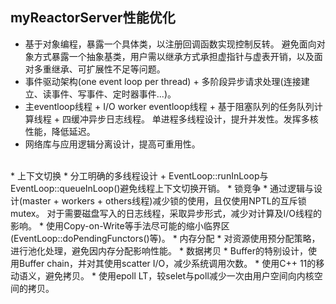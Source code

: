 ## myReactorServer性能优化
* 基于对象编程，暴露一个具体类，以注册回调函数实现控制反转。
避免面向对象方式暴露一个抽象基类，用户需以继承方式承担虚指针与虚表开销，以及面对多重继承、可扩展性不足等问题。
* 事件驱动架构(one event loop per thread) + 多阶段异步请求处理(连接建立、读事件、写事件、定时器事件...)。
* 主eventloop线程 + I/O worker eventloop线程 + 基于阻塞队列的任务队列计算线程 + 四缓冲异步日志线程。
单进程多线程设计，提升并发性。发挥多核性能，降低延迟。
* 网络库与应用逻辑分离设计，提高可重用性。<br>
<br>
* 上下文切换
    * 分工明确的多线程设计 + EventLoop::runInLoop与EventLoop::queueInLoop()避免线程上下文切换开销。
* 锁竞争
    * 通过逻辑与设计(master + workers + others线程)减少锁的使用，且仅使用NPTL的互斥锁mutex。
        对于需要磁盘写入的日志线程，采取异步形式，减少对计算及I/O线程的影响。
    * 使用Copy-on-Write等手法尽可能的缩小临界区(EventLoop::doPendingFunctors()等)。
* 内存分配
    * 对资源使用预分配策略，进行池化处理，避免因内存分配影响性能。
* 数据拷贝
    * Buffer的特别设计，使用Buffer chain，并对其使用scatter I/O，减少系统调用次数。
    * 使用C++ 11的移动语义，避免拷贝。
    * 使用epoll LT，较selet与poll减少一次由用户空间向内核空间的拷贝。

